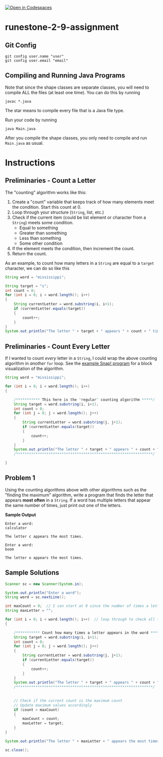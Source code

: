 [![Open in Codespaces](https://classroom.github.com/assets/launch-codespace-2972f46106e565e64193e422d61a12cf1da4916b45550586e14ef0a7c637dd04.svg)](https://classroom.github.com/open-in-codespaces?assignment_repo_id=21256928)
# runestone-2-9-assignment

## Git Config
```
git config user.name "user"
git config user.email "email"
```

## Compiling and Running Java Programs
Note that since the shape classes are separate classes, you will need to compile ALL the files (at least one time).  You can do this by running
```
javac *.java
```
The star means to compile every file that is a Java file type.

Run your code by running
```
java Main.java
```

After you compile the shape classes, you only need to compile and run `Main.java` as usual.

# Instructions

## Preliminaries - Count a Letter
The "counting" algorithm works like this:
1. Create a "count" variable that keeps track of how many elements meet the condition.  Start this count at 0.
2. Loop through your structure (`String`, list, etc.)
3. Check if the current item (could be list element or character from a `String`) meets some condition.
    - Equal to something
    - Greater than something
    - Less than something
    - Some other condition
4. If the element meets the condition, then increment the count.
5. Return the count.

As an example, to count how many letters in a `String` are equal to a `target` character, we can do so like this
```java
String word = "mississippi";

String target = "s";
int count = 0;
for (int i = 0; i < word.length(); i++)
{
    String currentLetter = word.substring(i, i+1);
    if (currentLetter.equals(target))
    {
        count++;
    }
}
System.out.println("The letter " + target + " appears " + count + " times.");
```

## Preliminaries - Count Every Letter
If I wanted to count _every_ letter in a `String`, I could wrap the above counting algorithm in _another_ `for` loop.  See the [example Snap! program](https://snap.berkeley.edu/snap/snap.html#present:Username=ktvu&ProjectName=CSA%20Runestone%202.9%20Letter%20Mode%20Example) for a block visualization of the algorithm.

```java
String word = "mississippi";

for (int i = 0; i < word.length(); i++)
{

    /*********** This here is the "regular" counting algorithm *****/
    String target = word.substring(i, i+1);
    int count = 0;
    for (int j = 0; j < word.length(); j++)
    {
        String currentLetter = word.substring(j, j+1);
        if (currentLetter.equals(target))
        {
            count++;
        }
    }
    System.out.println("The letter " + target + " appears " + count + " times.");
    /***************************************************************/

}
```
      

## Problem 1
Using the counting algorithms above with other algorithms such as the "finding the maximum" algorithm, write a program that finds the letter that appears **most often** in a `String`.  If a word has multiple letters that appear the same number of times, just print out one of the letters.

**Sample Output**
```
Enter a word:
calculator

The letter c appears the most times.

Enter a word:
boom

The letter o appears the most times.
```

## Sample Solutions
```java
Scanner sc = new Scanner(System.in);

System.out.println("Enter a word");
String word = sc.nextLine();

int maxCount = 0;  // I can start at 0 since the number of times a letter can appear is at least 1
String maxLetter = "";

for (int i = 0; i < word.length(); i++)  // loop through to check all the letters
{

    /*********** Count how many times a letter appears in the word *****/
    String target = word.substring(i, i+1);
    int count = 0;
    for (int j = 0; j < word.length(); j++)
    {
        String currentLetter = word.substring(j, j+1);
        if (currentLetter.equals(target))
        {
            count++;
        }
    }
    System.out.println("The letter " + target + " appears " + count + " times.");
    /***************************************************************/
    
    
    // Check if the current count is the maximum count
    // Update maximum values accordingly
    if (count > maxCount)
    {
        maxCount = count;
        maxLetter = target;
    }
}

System.out.println("The letter " + maxLetter + " appears the most times at " + maxCount + " times.");

sc.close();
```
